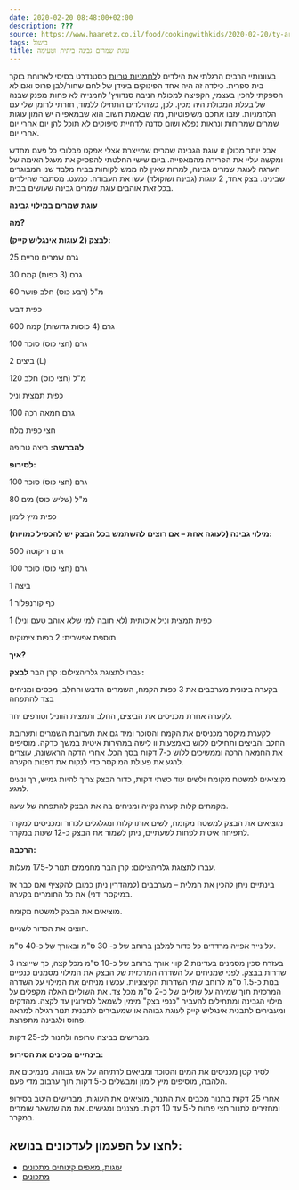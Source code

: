 ```yaml
---
date: 2020-02-20 08:48:00+02:00
description: ???
source: https://www.haaretz.co.il/food/cookingwithkids/2020-02-20/ty-article/0000017f-f8da-d47e-a37f-f9fee95c0000
tags: בישול
title: עוגת שמרים גבינה ביתית וטעימה
---
```


בעוונותיי הרבים הרגלתי את הילדים ל[לחמניות טריות](/food/cookingwithkids/2020-01-16/ty-article/0000017f-f8fa-d47e-a37f-f9fe57ac0000) כסטנדרט בסיסי לארוחת בוקר בית ספרית. כילדה זה היה אחד הפינוקים בעידן של לחם שחור/לבן פרוס ואם לא הספקתי להכין בעצמי, הקפיצה למכולת הניבה סנדוויץ' לחמנייה לא פחות מפנק שבנה של בעלת המכולת היה מכין. לכן, כשהילדים התחילו ללמוד, חזרתי לרומן שלי עם הלחמניות. עזבו אתכם משיפוטיות, מה שבאמת חשוב הוא שבמאפייה יש המון עוגות שמרים שמריחות ונראות נפלא ושום סדנה לדחיית סיפוקים לא תוכל להן יום אחרי יום אחרי יום. 

אבל יותר מכולן זו עוגת הגבינה שמרים שמייצרת אצלי אפקט פבלובי כל פעם מחדש ומקשה עליי את הפרידה מהמאפייה. ביום שישי החלטתי להפסיק את מעגל האימה של הערגה לעוגת שמרים גבינה, למרות שאין לה ממש לקוחות בבית מלבד שני המבוגרים שבינינו. בצק אחד, 2 עוגות (גבינה ושוקולד) עשו את העבודה. כמעט. מסתבר שהילדים בכל זאת אוהבים עוגת שמרים גבינה שעושים בבית. 

**עוגת שמרים במילוי גבינה** 

**מה?** 

**לבצק (2 עוגות אינגליש קייק):** 

25 גרם שמרים טריים 

30 גרם (3 כפות) קמח 

60 מ"ל (רבע כוס) חלב פושר 

כפית דבש 

600 גרם (4 כוסות גדושות) קמח 

100 גרם (חצי כוס) סוכר 

2 ביצים (L) 

120 מ"ל (חצי כוס) חלב 

כפית תמצית וניל 

100 גרם חמאה רכה 

חצי כפית מלח 

**להברשה:** ביצה טרופה 

**לסירופ:** 

100 גרם (חצי כוס) סוכר 

80 מ"ל (שליש כוס) מים 

כפית מיץ לימון 

**מילוי גבינה (לעוגה אחת – אם רוצים להשתמש בכל הבצק יש להכפיל כמויות):** 

500 גרם ריקוטה 

100 גרם (חצי כוס) סוכר 

1 ביצה 

1 כף קורנפלור 

1 כפית תמצית וניל איכותית (לא חובה למי שלא אוהב טעם וניל) 

תוספת אפשרית: 2 כפות צימוקים 

**איך?** 

 עברו לתצוגת גלריהצילום: קרן הבר **לבצק:** 

בקערה בינונית מערבבים את 3 כפות הקמח, השמרים הדבש והחלב, מכסים ומניחים בצד להתפחה 

לקערה אחרת מכניסים את הביצים, החלב ותמצית הווניל וטורפים יחד. 

לקערת מיקסר מכניסים את הקמח והסוכר ומיד גם את תערובת השמרים ותערובת החלב והביצים ותחילים ללוש באמצעות וו לישה במהירות איטית במשך כדקה. מוסיפים את החמאה הרכה וממשיכים ללוש כ-7 דקות בסך הכל. אחרי הדקה הראשונה, עוצרים לרגע את פעולת המיקסר כדי לנקות את דפנות הקערה. 

מוציאים למשטח מקומח ולשים עוד כשתי דקות, כדור הבצק צריך להיות גמיש, רך ונעים למגע. 

מקמחים קלות קערה נקייה ומניחים בה את הבצק להתפחה של שעה. 

מוציאים את הבצק למשטח מקומח, לשים אותו קלות ומגלגלים לכדור ומכניסים למקרר לתפיחה איטית לפחות לשעתיים, ניתן לשמור את הבצק כ-12 שעות במקרר. 

**הרכבה:** 

 עברו לתצוגת גלריהצילום: קרן הבר מחממים תנור ל-175 מעלות. 

בינתיים ניתן להכין את המלית – מערבבים (למהדרין ניתן כמובן להקציף ואם כבר אז במיקסר ידני) את כל החומרים בקערה. 

מוציאים את הבצק למשטח מקומח. 

חוצים את הכדור לשניים. 

על נייר אפייה מרדדים כל כדור למלבן ברוחב של כ- 30 ס"מ ובאורך של כ-40 ס"מ. 

בעזרת סכין מסמנים בעדינות 2 קווי אורך ברוחב של כ-10 ס"מ מכל קצה, כך שייוצרו 3 שדרות בבצק. לפני שמניחים על השדרה המרכזית של הבצק את המילוי מסמנים כנפיים בנות כ-1.5 ס"מ לרוחב שתי השדרות הקיצוניות. עכשיו מניחים את המילוי על השדרה המרכזית תוך שמירה על שוליים של כ-2 ס"מ מכל צד. את השוליים האלה מקפלים על מילוי הגבינה ומתחילים להעביר "כנפי בצק" מימין לשמאל לסירוגין עד לקצה. מהדקים ומעבירים לתבנית אינגליש קייק לעוגת גבוהה או שמעבירים לתבנית תנור רגילה למראה פחוס ולגבינה מתפרצת. 

מברישים בביצה טרופה ולתנור לכ-25 דקות. 

**בינתיים מכינים את הסירופ:** 

לסיר קטן מכניסים את המים והסוכר ומביאים לרתיחה על אש גבוהה. מנמיכים את הלהבה, מוסיפים מיץ לימון ומבשלים כ-5 דקות תוך ערבוב מדי פעם. 

אחרי 25 דקות בתנור מכבים את התנור, מוציאים את העוגות, מברישים היטב בסירופ ומחזירים לתנור חצי פתוח ל-5 עד 10 דקות. מצננים ומגישים. את מה שנשאר שומרים במקרר.

לחצו על הפעמון לעדכונים בנושא:
------------------------------

* [עוגות, מאפים קינוחים מתכונים](/ty-tag/cakes-0000017f-da2a-d938-a17f-fe2a21fc0000)
* [מתכונים](/ty-tag/recipes-0000017f-da28-dea8-a77f-de6a4ba50000)